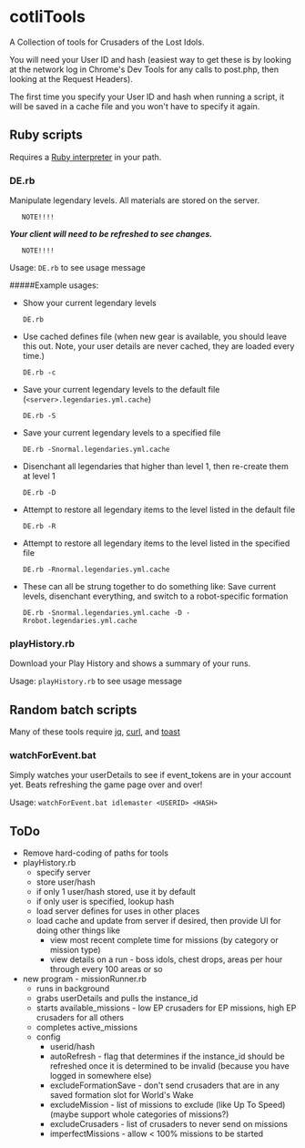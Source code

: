 # cotliTools
A Collection of tools for Crusaders of the Lost Idols.

You will need your User ID and hash (easiest way to get these is by looking at the network log in Chrome's Dev Tools for any calls to post.php, then looking at the Request Headers).

The first time you specify your User ID and hash when running a script, it will be saved in a cache file and you won't have to specify it again.

## Ruby scripts
Requires a [Ruby interpreter](https://www.ruby-lang.org/en/) in your path.

### DE.rb
Manipulate legendary levels.  All materials are stored on the server.
  
       NOTE!!!!
  
   __***Your client will need to be refreshed to see changes.***__

       NOTE!!!!
       
Usage: `DE.rb` to see usage message

#####Example usages:

- Show your current legendary levels

   `DE.rb`
   
- Use cached defines file (when new gear is available, you should leave this out.  Note, your user details are never cached, they are loaded every time.)

   `DE.rb -c`
   
- Save your current legendary levels to the default file (`<server>.legendaries.yml.cache`)

   `DE.rb -S`
   
- Save your current legendary levels to a specified file

   `DE.rb -Snormal.legendaries.yml.cache`
   
- Disenchant all legendaries that higher than level 1, then re-create them at level 1

   `DE.rb -D`
   
- Attempt to restore all legendary items to the level listed in the default file

   `DE.rb -R`

- Attempt to restore all legendary items to the level listed in the specified file

   `DE.rb -Rnormal.legendaries.yml.cache`
   
- These can all be strung together to do something like: Save current levels, disenchant everything, and switch to a robot-specific formation

   `DE.rb -Snormal.legendaries.yml.cache -D -Rrobot.legendaries.yml.cache`
   

### playHistory.rb
Download your Play History and shows a summary of your runs.

Usage: `playHistory.rb` to see usage message

## Random batch scripts
Many of these tools require [jq](https://stedolan.github.io/jq/), [curl](https://curl.haxx.se/), and [toast](https://github.com/nels-o/toaster)

### watchForEvent.bat
Simply watches your userDetails to see if event_tokens are in your account yet.  Beats refreshing the game page over and over!

Usage: `watchForEvent.bat idlemaster <USERID> <HASH>`

## ToDo
- Remove hard-coding of paths for tools
- playHistory.rb
  - specify server
  - store user/hash
  - if only 1 user/hash stored, use it by default
  - if only user is specified, lookup hash
  - load server defines for uses in other places
  - load cache and update from server if desired, then provide UI for doing other things like
    - view most recent complete time for missions (by category or mission type)
    - view details on a run - boss idols, chest drops, areas per hour through every 100 areas or so
- new program - missionRunner.rb
  - runs in background
  - grabs userDetails and pulls the instance_id
  - starts available_missions - low EP crusaders for EP missions, high EP crusaders for all others
  - completes active_missions
  - config
    - userid/hash
    - autoRefresh - flag that determines if the instance_id should be refreshed once it is determined to be invalid (because you have logged in somewhere else)
    - excludeFormationSave - don't send crusaders that are in any saved formation slot for World's Wake
    - excludeMission - list of missions to exclude (like Up To Speed) (maybe support whole categories of missions?)
    - excludeCrusaders - list of crusaders to never send on missions
    - imperfectMissions - allow < 100% missions to be started 
